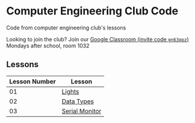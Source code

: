 # Computer Engineering Club Code
Code from computer engineering club's lessons

Looking to join the club? Join our [Google Classroom (invite code `gn63qpz`)](https://classroom.google.com/c/NDEyNzg1NDAyMzU2?cjc=gn63qpz)  
Mondays after school, room 1032

## Lessons
|Lesson Number|Lesson|
|-|-|
|01|[Lights](01-Lights/)|
|02|[Data Types](02-Data%20Types/)|
|03|[Serial Monitor](03-Serial%20Monitor/)|